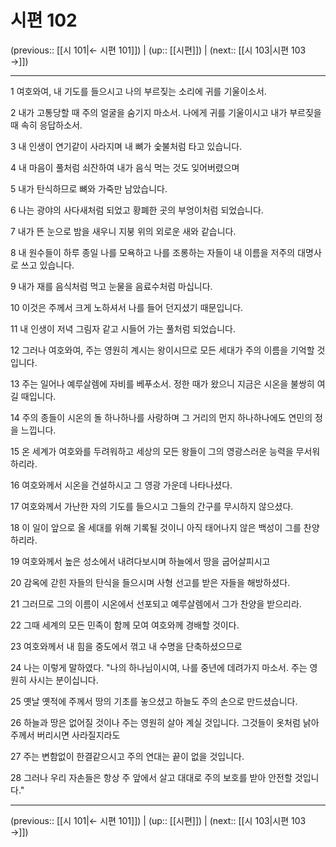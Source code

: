 # 시편 102

(previous:: [[시 101|← 시편 101]]) | (up:: [[시편]]) | (next:: [[시 103|시편 103 →]])

***




1 
여호와여, 내 기도를 들으시고 나의 부르짖는 소리에 귀를 기울이소서. 



2 
내가 고통당할 때 주의 얼굴을 숨기지 마소서. 나에게 귀를 기울이시고 내가 부르짖을 때 속히 응답하소서. 



3 
내 인생이 연기같이 사라지며 내 뼈가 숯불처럼 타고 있습니다. 



4 
내 마음이 풀처럼 쇠잔하여 내가 음식 먹는 것도 잊어버렸으며 



5 
내가 탄식하므로 뼈와 가죽만 남았습니다. 



6 
나는 광야의 사다새처럼 되었고 황폐한 곳의 부엉이처럼 되었습니다. 



7 
내가 뜬 눈으로 밤을 새우니 지붕 위의 외로운 새와 같습니다. 



8 
내 원수들이 하루 종일 나를 모욕하고 나를 조롱하는 자들이 내 이름을 저주의 대명사로 쓰고 있습니다. 



9 
내가 재를 음식처럼 먹고 눈물을 음료수처럼 마십니다. 



10 
이것은 주께서 크게 노하셔서 나를 들어 던지셨기 때문입니다. 



11 
내 인생이 저녁 그림자 같고 시들어 가는 풀처럼 되었습니다. 



12 
그러나 여호와여, 주는 영원히 계시는 왕이시므로 모든 세대가 주의 이름을 기억할 것입니다. 



13 
주는 일어나 예루살렘에 자비를 베푸소서. 정한 때가 왔으니 지금은 시온을 불쌍히 여길 때입니다. 



14 
주의 종들이 시온의 돌 하나하나를 사랑하며 그 거리의 먼지 하나하나에도 연민의 정을 느낍니다. 



15 
온 세계가 여호와를 두려워하고 세상의 모든 왕들이 그의 영광스러운 능력을 무서워하리라. 



16 
여호와께서 시온을 건설하시고 그 영광 가운데 나타나셨다. 



17 
여호와께서 가난한 자의 기도를 들으시고 그들의 간구를 무시하지 않으셨다. 



18 
이 일이 앞으로 올 세대를 위해 기록될 것이니 아직 태어나지 않은 백성이 그를 찬양하리라. 



19 
여호와께서 높은 성소에서 내려다보시며 하늘에서 땅을 굽어살피시고 



20 
감옥에 갇힌 자들의 탄식을 들으시며 사형 선고를 받은 자들을 해방하셨다. 



21 
그러므로 그의 이름이 시온에서 선포되고 예루살렘에서 그가 찬양을 받으리라. 



22 
그때 세계의 모든 민족이 함께 모여 여호와께 경배할 것이다. 



23 
여호와께서 내 힘을 중도에서 꺾고 내 수명을 단축하셨으므로 



24 
나는 이렇게 말하였다. "나의 하나님이시여, 나를 중년에 데려가지 마소서. 주는 영원히 사시는 분이십니다. 



25 
옛날 옛적에 주께서 땅의 기초를 놓으셨고 하늘도 주의 손으로 만드셨습니다. 



26 
하늘과 땅은 없어질 것이나 주는 영원히 살아 계실 것입니다. 그것들이 옷처럼 낡아 주께서 버리시면 사라질지라도 



27 
주는 변함없이 한결같으시고 주의 연대는 끝이 없을 것입니다. 



28 
그러나 우리 자손들은 항상 주 앞에서 살고 대대로 주의 보호를 받아 안전할 것입니다."

***

(previous:: [[시 101|← 시편 101]]) | (up:: [[시편]]) | (next:: [[시 103|시편 103 →]])
